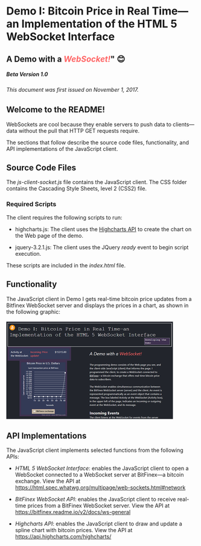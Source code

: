 # Demo I: Bitcoin Price in Real Time—an Implementation of the HTML 5 WebSocket Interface 
## A Demo with a <em font-size="14" style= "color:#ff6666;"><b>WebSocket!</b></em>" :blush:
##### Beta Version 1.0
###### This document was first issued on November 1, 2017.
 
## Welcome to the README!
WebSockets are cool because they enable servers to push data to clients&mdash;data
without the pull that HTTP GET requests require.

The sections that follow describe the source code files, functionality, and API implementations
of the JavaScript client.   

## Source Code Files

The *js-client-socket.js* file contains the JavaScript client.
The CSS folder contains the Cascading Style Sheets, level 2 (CSS2) file.

### Required Scripts
The client requires the following scripts to run:

* highcharts.js: The client uses the  [Highcharts API]('https://www.highcharts.com/') to
    create the chart on the Web page of the demo.

* jquery-3.2.1.js: The client uses the JQuery *ready* event to begin script execution.

These scripts are included in the *index.html* file.

## Functionality

 The JavaScript client in Demo I gets real-time bitcoin price updates from a Bitfinex WebSocket server and 
 displays the prices in a chart, as shown in the following graphic:<br><br>
![Foto of Web page.](web-page-price-update-small.png "The Web page with a chart that updates.")

## API Implementations
The JavaScript client implements selected functions from the following APIs:

  * *HTML 5 WebSocket Interface*: enables the JavaScript client to open a WebSocket connected to a WebSocket
        server at BitFinex&mdash;a bitcoin exchange. View the API at
        https://html.spec.whatwg.org/multipage/web-sockets.html#network
        
  * *BitFinex WebSocket API*: enables the JavaScript client to receive real-time prices from a
     BitFinex WebSocket server. View the API at https://bitfinex.readme.io/v2/docs/ws-general
         
  * *Highcharts API*: enables the JavaScript client to draw and update a spline chart with bitcoin prices. 
         View the API at https://api.highcharts.com/highcharts/


